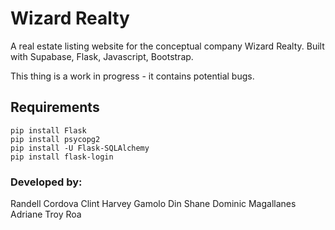 # Wizard Realty 
A real estate listing website for the conceptual company Wizard Realty. Built with Supabase, Flask, Javascript, Bootstrap.

This thing is a work in progress - it contains potential bugs.

## Requirements
```
pip install Flask
pip install psycopg2
pip install -U Flask-SQLAlchemy
pip install flask-login
```
### Developed by:
Randell Cordova
Clint Harvey Gamolo
Din Shane Dominic Magallanes
Adriane Troy Roa

